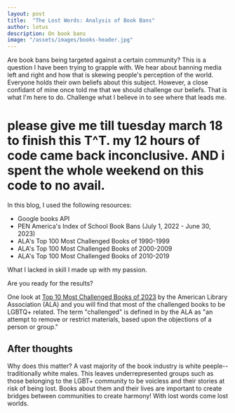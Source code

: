 ```yaml
---
layout: post
title:  "The Lost Words: Analysis of Book Bans"
author: lotus
description: On book bans   
image: "/assets/images/books-header.jpg"
---
```


Are book bans being targeted against a certain community? This is a question I have been trying to grapple with. We hear about banning media left and right and how that is skewing people's perception of the world. Everyone holds their own beliefs about this subject. However, a close confidant of mine once told me that we should challenge our beliefs. That is what I'm here to do. Challenge what I believe in to see where that leads me.

# please give me till tuesday march 18 to finish this T^T. my 12 hours of code came back inconclusive. AND i spent the whole weekend on this code to no avail.

In this blog, I used the following resources:
* Google books API
* PEN America's Index of School Book Bans (July 1, 2022 - June 30, 2023)
* ALA's Top 100 Most Challenged Books of 1990-1999
* ALA's Top 100 Most Challenged Books of 2000-2009
* ALA's Top 100 Most Challenged Books of 2010-2019


What I lacked in skill I made up with my passion.

Are you ready for the results?

One look at [Top 10 Most Challenged Books of 2023](https://www.ala.org/bbooks/frequentlychallengedbooks/top10) by the American Library Association (ALA) and you will find that most of the challenged books to be LGBTQ+ related. The term "challenged" is defined in by the ALA as "an attempt to remove or restrict materials, based upon the objections of a person or group."


## After thoughts
Why does this matter? A vast majority of the book industry is white peeple-- traditionally white males. This leaves underrepresented groups such as those belonging to the LGBT+ community to be voicless and their stories at risk of being lost. Books about them and their lives are important to create bridges between communities to create harmony! With lost words come lost worlds.
